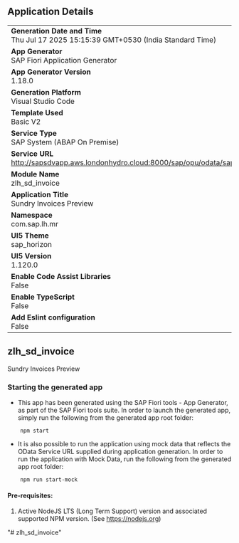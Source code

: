 ## Application Details
|               |
| ------------- |
|**Generation Date and Time**<br>Thu Jul 17 2025 15:15:39 GMT+0530 (India Standard Time)|
|**App Generator**<br>SAP Fiori Application Generator|
|**App Generator Version**<br>1.18.0|
|**Generation Platform**<br>Visual Studio Code|
|**Template Used**<br>Basic V2|
|**Service Type**<br>SAP System (ABAP On Premise)|
|**Service URL**<br>http://sapsdvapp.aws.londonhydro.cloud:8000/sap/opu/odata/sap/ZC_CN_SUN_INV_APL_CON_CDS|
|**Module Name**<br>zlh_sd_invoice|
|**Application Title**<br>Sundry Invoices Preview|
|**Namespace**<br>com.sap.lh.mr|
|**UI5 Theme**<br>sap_horizon|
|**UI5 Version**<br>1.120.0|
|**Enable Code Assist Libraries**<br>False|
|**Enable TypeScript**<br>False|
|**Add Eslint configuration**<br>False|

## zlh_sd_invoice

Sundry Invoices Preview

### Starting the generated app

-   This app has been generated using the SAP Fiori tools - App Generator, as part of the SAP Fiori tools suite.  In order to launch the generated app, simply run the following from the generated app root folder:

```
    npm start
```

- It is also possible to run the application using mock data that reflects the OData Service URL supplied during application generation.  In order to run the application with Mock Data, run the following from the generated app root folder:

```
    npm run start-mock
```

#### Pre-requisites:

1. Active NodeJS LTS (Long Term Support) version and associated supported NPM version.  (See https://nodejs.org)


"# zlh_sd_invoice" 
